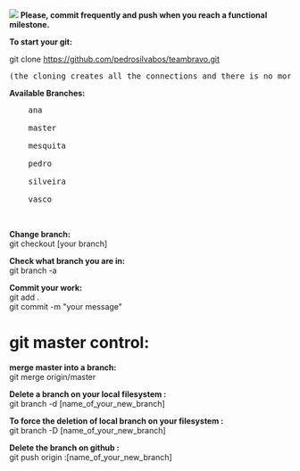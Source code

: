 <img src="https://media.licdn.com/dms/image/C4E0BAQEL8m3qNdzsnA/company-logo_200_200/0?e=2159024400&v=beta&t=T7-Ax16YixGc6Wkytr5RXyQjuFV_QLJn30D4m050B0k" />
<b>Please, commit frequently and push when you reach a functional milestone.</b>

<b>To start your git:</b>

git clone https://github.com/pedrosilvabos/teambravo.git

<pre>(the cloning creates all the connections and there is no more configurations needed)</pre>

<b>Available Branches:</b>

  <pre>
    ana<br/>
    master<br/>
    mesquita<br/>
    pedro<br/>
    silveira<br/>
    vasco<br/>
  </pre>

<b>Change branch:</b></br>
git checkout [your branch]

<b>Check what branch you are in:</b></br>
git branch -a </br>

<b>Commit your work:</b></br>
git add .</br>
git commit -m "your message"

<b><h1>git master control:</h1></b>
 <b> merge master into a branch: </b></br>
  git merge origin/master </br>
  
<b>Delete a branch on your local filesystem :</b></br>
git branch -d [name_of_your_new_branch]

<b>To force the deletion of local branch on your filesystem :</b></br>
git branch -D [name_of_your_new_branch]

<b>Delete the branch on github :</b></br>
git push origin :[name_of_your_new_branch]
